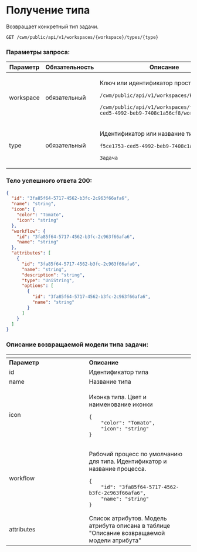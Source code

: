 # Получение типа

Возвращает конкретный тип задачи.

`GET /cwm/public/api/v1/workspaces/{workspace}/types/{type}`

### Параметры запроса:

| **Параметр** | **Обязательность** | **Описание**                                                                                                                                                                                              |
| ------------ | ------------------ | --------------------------------------------------------------------------------------------------------------------------------------------------------------------------------------------------------- |
| workspace    | обязательный       | <p>Ключ или идентификатор пространства</p><p><code>/cwm/public/api/v1/workspaces/KEY/workitems</code></p><p><code>/cwm/public/api/v1/workspaces/f5ce1753-ced5-4992-beb9-7408c1a56cf8/workitems</code></p> |
| type         | обязательный       | <p>Идентификатор или название типа</p><p><code>f5ce1753-ced5-4992-beb9-7408c1a56cf8</code></p><p><code>Задача</code></p>                                                                                  |

### Тело успешного ответа 200:

```json
{
  "id": "3fa85f64-5717-4562-b3fc-2c963f66afa6",
  "name": "string",
  "icon": {
    "color": "Tomato",
    "icon": "string"
  },
  "workflow": {
    "id": "3fa85f64-5717-4562-b3fc-2c963f66afa6",
    "name": "string"
  },
  "attributes": [
    {
      "id": "3fa85f64-5717-4562-b3fc-2c963f66afa6",
      "name": "string",
      "description": "string",
      "type": "UniString",
      "options": [
        {
          "id": "3fa85f64-5717-4562-b3fc-2c963f66afa6",
          "name": "string"
        }
      ]
    }
  ]
}
```

### Описание возвращаемой модели типа задачи:

<table data-header-hidden><thead><tr><th width="202"></th><th></th></tr></thead><tbody><tr><td><strong>Параметр</strong></td><td><strong>Описание</strong></td></tr><tr><td>id</td><td>Идентификатор типа</td></tr><tr><td>name</td><td>Название типа</td></tr><tr><td>icon</td><td><p>Иконка типа. Цвет и наименование иконки</p><pre class="language-json"><code class="lang-json">{
    "color": "Tomato",
    "icon": "string"
}
</code></pre></td></tr><tr><td>workflow</td><td><p>Рабочий процесс по умолчанию для типа. Идентификатор и название процесса.</p><pre class="language-json"><code class="lang-json">{
    "id": "3fa85f64-5717-4562-b3fc-2c963f66afa6",
    "name": "string"
}
</code></pre></td></tr><tr><td>attributes</td><td>Список атрибутов. Модель атрибута описана в таблице "Описание возвращаемой модели атрибута"</td></tr></tbody></table>
